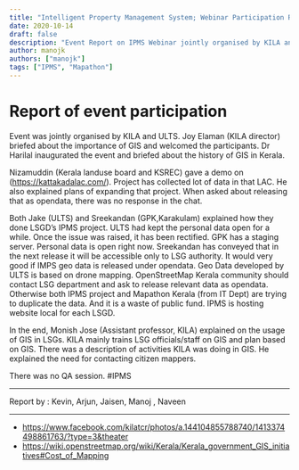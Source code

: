 ```yaml
---
title: "Intelligent Property Management System; Webinar Participation Report"
date: 2020-10-14
draft: false
description: "Event Report on IPMS Webinar jointly organised by KILA and ULTS on Oct 2020"
author: manojk
authors: ["manojk"]
tags: ["IPMS", "Mapathon"]
---
```

# Report of event participation

Event was jointly organised by KILA and ULTS.
Joy Elaman (KILA director) briefed about the importance of GIS and welcomed the participants. Dr Harilal inaugurated the event and briefed about the history of GIS in Kerala.

Nizamuddin (Kerala landuse board and KSREC) gave a demo on (https://kattakadalac.com/). Project has collected lot of data in that LAC. He also explained plans of expanding that project. When asked about releasing that as opendata, there was no response in the chat.

Both Jake (ULTS) and Sreekandan (GPK,Karakulam) explained how they done LSGD’s IPMS project. ULTS had kept the personal data open for a while. Once the issue was raised, it has been rectified. GPK has a staging server. Personal data is open right now. Sreekandan has conveyed that in the next release it will be accessible only to LSG authority. It would very good if IMPS geo data is released under opendata. Geo Data developed by ULTS is based on drone mapping. OpenStreetMap Kerala community should contact LSG department and ask to release relevant data as opendata. Otherwise both IPMS project and Mapathon Kerala (from IT Dept) are trying to duplicate the data. And it is a waste of public fund. IPMS is hosting website local for each LSGD.

In the end, Monish Jose (Assistant professor, KILA) explained on the usage of GIS in LSGs. KILA mainly trains LSG officials/staff on GIS and plan based on GIS. There was a description of activities KILA was doing in GIS. He explained the need for contacting citizen mappers.

There was no QA session. #IPMS

---

Report by : Kevin, Arjun, Jaisen, Manoj , Naveen

---

* https://www.facebook.com/kilatcr/photos/a.144104855788740/1413374498861763/?type=3&theater
* https://wiki.openstreetmap.org/wiki/Kerala/Kerala_government_GIS_initiatives#Cost_of_Mapping
